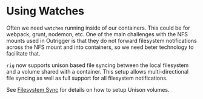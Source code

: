 # Using Watches

Often we need `watches` running inside of our containers. This could be for webpack, grunt, nodemon, etc.  One of the 
main challenges with the NFS mounts used in Outrigger is that they do not forward filesystem notifications across the 
NFS mount and into containers, so we need beter technology to facilitate that.

`rig` now supports unison based file syncing between the local filesystem and a volume shared with a container. This
setup allows multi-directional file syncing as well as full support for all filesystem notifications. 

See [Filesystem Sync](../project-setup/filesystem-sync.md) for details on how to setup Unison volumes.
